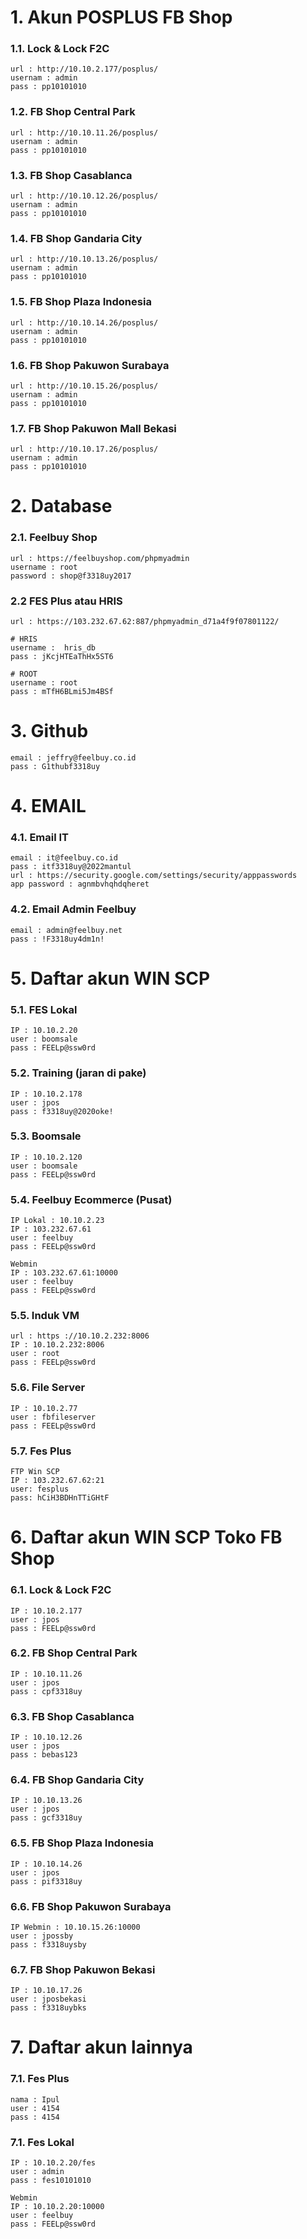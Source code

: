 # 1. Akun POSPLUS FB Shop

### 1.1. Lock & Lock F2C

```
url : http://10.10.2.177/posplus/
usernam : admin
pass : pp10101010
```

### 1.2. FB Shop Central Park

```
url : http://10.10.11.26/posplus/
usernam : admin
pass : pp10101010
```

### 1.3. FB Shop Casablanca

```
url : http://10.10.12.26/posplus/
usernam : admin
pass : pp10101010
```

### 1.4. FB Shop Gandaria City

```
url : http://10.10.13.26/posplus/
usernam : admin
pass : pp10101010
```

### 1.5. FB Shop Plaza Indonesia

```
url : http://10.10.14.26/posplus/
usernam : admin
pass : pp10101010
```

### 1.6. FB Shop Pakuwon Surabaya

```
url : http://10.10.15.26/posplus/
usernam : admin
pass : pp10101010
```

### 1.7. FB Shop Pakuwon Mall Bekasi

```
url : http://10.10.17.26/posplus/
usernam : admin
pass : pp10101010
```

# 2. Database

### 2.1. Feelbuy Shop

```
url : https://feelbuyshop.com/phpmyadmin
username : root
password : shop@f3318uy2017
```

### 2.2 FES Plus atau HRIS

```
url : https://103.232.67.62:887/phpmyadmin_d71a4f9f07801122/

# HRIS
username :  hris_db
pass : jKcjHTEaThHx5ST6

# ROOT
username : root
pass : mTfH6BLmi5Jm4BSf
```

# 3. Github

```
email : jeffry@feelbuy.co.id
pass : G1thubf3318uy
```

# 4. EMAIL

### 4.1. Email IT

```
email : it@feelbuy.co.id
pass : itf3318uy@2022mantul
url : https://security.google.com/settings/security/apppasswords
app password : agnmbvhqhdqheret
```

### 4.2. Email Admin Feelbuy

```
email : admin@feelbuy.net
pass : !F3318uy4dm1n!
```

# 5. Daftar akun WIN SCP

### 5.1. FES Lokal

```
IP : 10.10.2.20
user : boomsale
pass : FEELp@ssw0rd
```

### 5.2. Training (jaran di pake)

```
IP : 10.10.2.178
user : jpos
pass : f3318uy@2020oke!
```

### 5.3. Boomsale

```
IP : 10.10.2.120
user : boomsale
pass : FEELp@ssw0rd
```

### 5.4. Feelbuy Ecommerce (Pusat)

```
IP Lokal : 10.10.2.23
IP : 103.232.67.61
user : feelbuy
pass : FEELp@ssw0rd

Webmin
IP : 103.232.67.61:10000
user : feelbuy
pass : FEELp@ssw0rd
```

### 5.5. Induk VM

```
url : https ://10.10.2.232:8006
IP : 10.10.2.232:8006
user : root
pass : FEELp@ssw0rd
```

### 5.6. File Server

```
IP : 10.10.2.77
user : fbfileserver
pass : FEELp@ssw0rd
```

### 5.7. Fes Plus
```
FTP Win SCP
IP : 103.232.67.62:21
user: fesplus
pass: hCiH3BDHnTTiGHtF
```

# 6. Daftar akun WIN SCP Toko FB Shop

### 6.1. Lock & Lock F2C

```
IP : 10.10.2.177
user : jpos
pass : FEELp@ssw0rd
```

### 6.2. FB Shop Central Park

```
IP : 10.10.11.26
user : jpos
pass : cpf3318uy
```

### 6.3. FB Shop Casablanca

```
IP : 10.10.12.26
user : jpos
pass : bebas123
```

### 6.4. FB Shop Gandaria City

```
IP : 10.10.13.26
user : jpos
pass : gcf3318uy
```

### 6.5. FB Shop Plaza Indonesia

```
IP : 10.10.14.26
user : jpos
pass : pif3318uy
```

### 6.6. FB Shop Pakuwon Surabaya

```
IP Webmin : 10.10.15.26:10000
user : jpossby
pass : f3318uysby
```

### 6.7. FB Shop Pakuwon Bekasi

```
IP : 10.10.17.26
user : jposbekasi
pass : f3318uybks
```

# 7. Daftar akun lainnya

### 7.1. Fes Plus

```
nama : Ipul
user : 4154
pass : 4154
```

### 7.1. Fes Lokal

```
IP : 10.10.2.20/fes
user : admin
pass : fes10101010

Webmin
IP : 10.10.2.20:10000
user : feelbuy
pass : FEELp@ssw0rd
```
